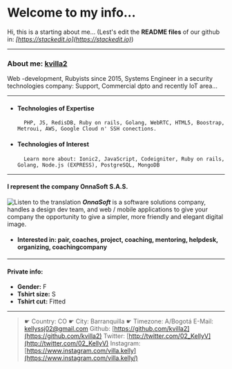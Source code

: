 # Welcome to my info...

Hi, this is a starting about me... 
(Lest's edit the **README files** of our github in: _[https://stackedit.io](https://stackedit.io)_)

---
  
### About me: [kvilla2](https://kvilla2.github.io/WebPage)
 Web -development, Rubyists since 2015, Systems Engineer in a security technologies company: Support, Commercial dpto and recently IoT area...
 
 -----
  - #### Technologies of Expertise
          PHP, JS, RedisDB, Ruby on rails, Golang, WebRTC, HTML5, Boostrap, Metroui, AWS, Google Cloud n' SSH conections.
   
 - #### Technologies of Interest
         Learn more about: Ionic2, JavaScript, Codeigniter, Ruby on rails, Golang, Node.js (EXPRESS), PostgreSQL, MongoDB
---
#### I represent the company OnnaSoft S.A.S.

![](https://stackedit.io/app# "Listen to the translation") ***OnnaSoft*** is a software solutions company, handles a design dev team, and web / mobile applications to give your company the opportunity to give a simpler, more friendly and elegant digital image.

 - #### Interested in: pair, coaches, project, coaching, mentoring, helpdesk, organizing, coachingcompany
 ---
#### Private info: 
 - **Gender:** F
 - **Tshirt size:** S
 - **Tshirt cut:** Fitted
---
> ☛ Country: CO
   ☛ City: Barranquilla
   ☛ Timezone: A/Bogotá
   E-Mail: [kellyssj02@gmail.com](mailto:kellyssj02@gmail.com)
   Github: [https://github.com/kvilla2](https://github.com/kvilla2) 
   Twitter: [http://twitter.com/02_KellyV](http://twitter.com/02_KellyV) 
   Instagram: [https://www.instagram.com/villa.kelly](https://www.instagram.com/villa.kelly/)



